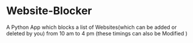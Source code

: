 # Website-Blocker
A Python App which blocks a list of Websites(which can be added or deleted by you) from 10 am to 4 pm (these timings can also be Modified )
